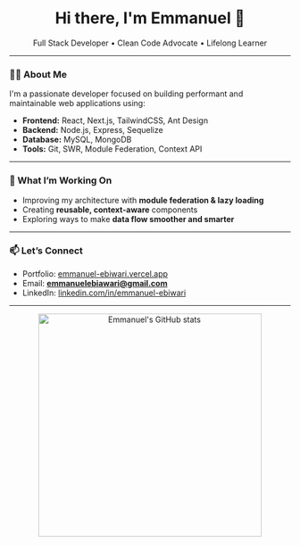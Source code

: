<h1 align="center">Hi there, I'm Emmanuel 👋</h1>

<p align="center">
  Full Stack Developer • Clean Code Advocate • Lifelong Learner
</p>

---

### 🧑‍💻 About Me

I'm a passionate developer focused on building performant and maintainable web applications using:

- **Frontend:** React, Next.js, TailwindCSS, Ant Design  
- **Backend:** Node.js, Express, Sequelize  
- **Database:** MySQL, MongoDB  
- **Tools:** Git, SWR, Module Federation, Context API

---

### 🚀 What I’m Working On

- Improving my architecture with **module federation & lazy loading**
- Creating **reusable, context-aware** components
- Exploring ways to make **data flow smoother and smarter**

---

### 📫 Let’s Connect

- Portfolio: [emmanuel-ebiwari.vercel.app](https://emmanuel-ebiwari.vercel.app)  
- Email: **emmanuelebiawari@gmail.com**  
- LinkedIn: [linkedin.com/in/emmanuel-ebiwari](https://www.linkedin.com/in/emmanuel-ebiwari)

---

<p align="center">
  <img src="https://github-readme-stats.vercel.app/api?username=Emmanuel-Ebiwari&show_icons=true&theme=default" alt="Emmanuel's GitHub stats" width="400"/>
</p>
